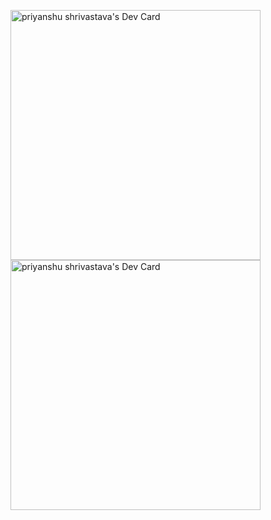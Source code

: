<a href="https://app.daily.dev/Frankky"><img src="https://api.daily.dev/devcards/2394950e892741e4874edd89c50780bb.png?r=s5l" width="400" alt="priyanshu shrivastava's Dev Card"/></a>
<a href="https://app.daily.dev/Frankky"><img src="https://api.daily.dev/devcards/2394950e892741e4874edd89c50780bb.png?r=c24" width="400" alt="priyanshu shrivastava's Dev Card"/></a>
